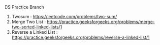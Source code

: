 DS Practice Branch

1. Twosum : https://leetcode.com/problems/two-sum/
2. Merge Two List : https://practice.geeksforgeeks.org/problems/merge-two-sorted-linked-lists/1
3. Reverse a Linked List : https://practice.geeksforgeeks.org/problems/reverse-a-linked-list/1
